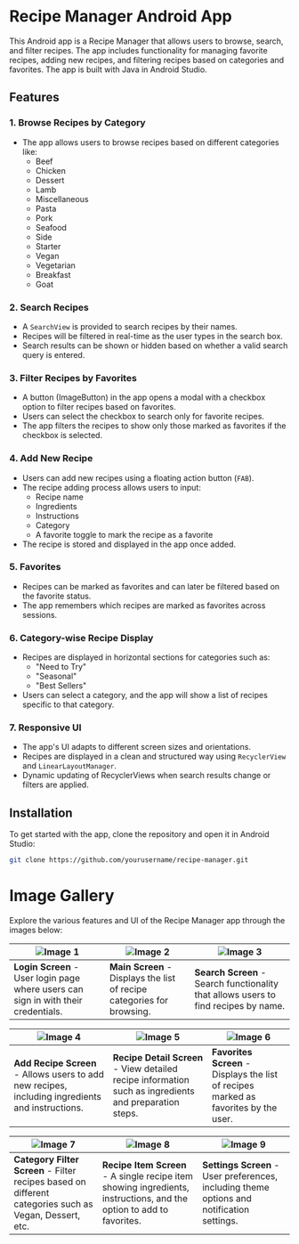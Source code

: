 # Recipe Manager Android App

This Android app is a Recipe Manager that allows users to browse, search, and filter recipes. The app includes functionality for managing favorite recipes, adding new recipes, and filtering recipes based on categories and favorites. The app is built with Java in Android Studio.

## Features

### 1. **Browse Recipes by Category**
   - The app allows users to browse recipes based on different categories like:
     - Beef
     - Chicken
     - Dessert
     - Lamb
     - Miscellaneous
     - Pasta
     - Pork
     - Seafood
     - Side
     - Starter
     - Vegan
     - Vegetarian
     - Breakfast
     - Goat

### 2. **Search Recipes**
   - A `SearchView` is provided to search recipes by their names.
   - Recipes will be filtered in real-time as the user types in the search box.
   - Search results can be shown or hidden based on whether a valid search query is entered.

### 3. **Filter Recipes by Favorites**
   - A button (ImageButton) in the app opens a modal with a checkbox option to filter recipes based on favorites.
   - Users can select the checkbox to search only for favorite recipes.
   - The app filters the recipes to show only those marked as favorites if the checkbox is selected.

### 4. **Add New Recipe**
   - Users can add new recipes using a floating action button (`FAB`).
   - The recipe adding process allows users to input:
     - Recipe name
     - Ingredients
     - Instructions
     - Category
     - A favorite toggle to mark the recipe as a favorite
   - The recipe is stored and displayed in the app once added.

### 5. **Favorites**
   - Recipes can be marked as favorites and can later be filtered based on the favorite status.
   - The app remembers which recipes are marked as favorites across sessions.

### 6. **Category-wise Recipe Display**
   - Recipes are displayed in horizontal sections for categories such as:
     - "Need to Try"
     - "Seasonal"
     - "Best Sellers"
   - Users can select a category, and the app will show a list of recipes specific to that category.

### 7. **Responsive UI**
   - The app's UI adapts to different screen sizes and orientations.
   - Recipes are displayed in a clean and structured way using `RecyclerView` and `LinearLayoutManager`.
   - Dynamic updating of RecyclerViews when search results change or filters are applied.

## Installation

To get started with the app, clone the repository and open it in Android Studio:

```bash
git clone https://github.com/yourusername/recipe-manager.git
```

# Image Gallery

Explore the various features and UI of the Recipe Manager app through the images below:

| ![Image 1](loginScreen.jpeg) | ![Image 2](mainScreen.jpeg) | ![Image 3](searchScreen.jpeg) |
|-----------------------------|----------------------------|------------------------------|
| **Login Screen** - User login page where users can sign in with their credentials. | **Main Screen** - Displays the list of recipe categories for browsing. | **Search Screen** - Search functionality that allows users to find recipes by name. |

| ![Image 4](addRecipeScreen.jpeg) | ![Image 5](recipeDetailScreen.jpeg) | ![Image 6](favoritesScreen.jpeg) |
|---------------------------------|----------------------------------|---------------------------------|
| **Add Recipe Screen** - Allows users to add new recipes, including ingredients and instructions. | **Recipe Detail Screen** - View detailed recipe information such as ingredients and preparation steps. | **Favorites Screen** - Displays the list of recipes marked as favorites by the user. |

| ![Image 7](categoryFilterScreen.jpeg) | ![Image 8](recipeItemScreen.jpeg) | ![Image 9](settingsScreen.jpeg) |
|-------------------------------------|---------------------------------|--------------------------------|
| **Category Filter Screen** - Filter recipes based on different categories such as Vegan, Dessert, etc. | **Recipe Item Screen** - A single recipe item showing ingredients, instructions, and the option to add to favorites. | **Settings Screen** - User preferences, including theme options and notification settings. |
